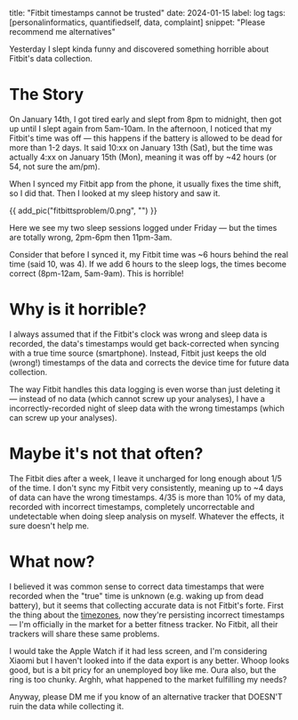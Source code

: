 title: "Fitbit timestamps cannot be trusted"
date: 2024-01-15
label: log
tags: [personalinformatics, quantifiedself, data, complaint]
snippet: "Please recommend me alternatives"

Yesterday I slept kinda funny and discovered something horrible about Fitbit's data collection.

# The Story

On January 14th, I got tired early and slept from 8pm to midnight, then got up until I slept again from 5am-10am. In the afternoon, I noticed that my Fitbit's time was off — this happens if the battery is allowed to be dead for more than 1-2 days. It said 10:xx on January 13th (Sat), but the time was actually 4:xx on January 15th (Mon), meaning it was off by ~42 hours (or 54, not sure the am/pm). 

When I synced my Fitbit app from the phone, it usually fixes the time shift, so I did that. Then I looked at my sleep history and saw it. 

{{ add_pic("fitbittsproblem/0.png", "") }}

Here we see my two sleep sessions logged under Friday — but the times are totally wrong, 2pm-6pm then 11pm-3am. 

Consider that before I synced it, my Fitbit time was ~6 hours behind the real time (said 10, was 4). If we add 6 hours to the sleep logs, the times become correct (8pm-12am, 5am-9am). This is horrible!

# Why is it horrible?

I always assumed that if the Fitbit's clock was wrong and sleep data is recorded, the data's timestamps would get back-corrected when syncing with a true time source (smartphone). Instead, Fitbit just keeps the old (wrong!) timestamps of the data and corrects the device time for future data collection.

The way Fitbit handles this data logging is even worse than just deleting it — instead of no data (which cannot screw up your analyses), I have a incorrectly-recorded night of sleep data with the wrong timestamps (which can screw up your analyses). 

# Maybe it's not that often?

The Fitbit dies after a week, I leave it uncharged for long enough about 1/5 of the time. I don't sync my Fitbit very consistently, meaning up to ~4 days of data can have the wrong timestamps. 4/35 is more than 10% of my data, recorded with incorrect timestamps, completely uncorrectable and undetectable when doing sleep analysis on myself. Whatever the effects, it sure doesn't help me.

# What now?

I believed it was common sense to correct data timestamps that were recorded when the "true" time is unknown (e.g. waking up from dead battery), but it seems that collecting accurate data is not Fitbit's forte. First the thing about the <a href="../fitbitsleeptzcorrection">timezones</a>, now they're persisting incorrect timestamps — I'm officially in the market for a better fitness tracker. No Fitbit, all their trackers will share these same problems.

I would take the Apple Watch if it had less screen, and I'm considering Xiaomi but I haven't looked into if the data export is any better. Whoop looks good, but is a bit pricy for an unemployed boy like me. Oura also, but the ring is too chunky. Arghh, what happened to the market fulfilling my needs?

Anyway, please DM me if you know of an alternative tracker that DOESN'T ruin the data while collecting it. 
